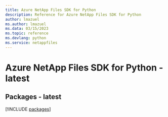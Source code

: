 ```yaml
---
title: Azure NetApp Files SDK for Python
description: Reference for Azure NetApp Files SDK for Python
author: lmazuel
ms.author: lmazuel
ms.data: 03/15/2023
ms.topic: reference
ms.devlang: python
ms.service: netappfiles
---
```

# Azure NetApp Files SDK for Python - latest
## Packages - latest
[!INCLUDE [packages](netapp-files-index.md)]